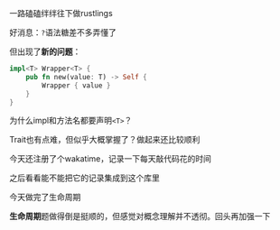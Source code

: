 一路磕磕绊绊往下做rustlings

好消息：`?`语法糖差不多弄懂了

但出现了**新的问题**：
```rust
impl<T> Wrapper<T> {
    pub fn new(value: T) -> Self {
        Wrapper { value }
    }
}
```
为什么impl和方法名都要声明`<T>`？

Trait也有点难，但似乎大概掌握了？做起来还比较顺利

今天还注册了个wakatime，记录一下每天敲代码花的时间

之后看看能不能把它的记录集成到这个库里

今天做完了生命周期

**生命周期**题做得倒是挺顺的，但感觉对概念理解并不透彻。回头再加强一下